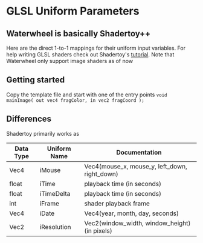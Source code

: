 # GLSL Uniform Parameters

## Waterwheel is basically Shadertoy++
Here are the direct 1-to-1 mappings for their uniform input variables. For help writing GLSL shaders check out Shadertoy's [tutorial](https://www.shadertoy.com/howto). Note that Waterwheel only support image shaders as of now

## Getting started
Copy the template file and start with one of the entry points
```void mainImage( out vec4 fragColor, in vec2 fragCoord );```

## Differences
Shadertoy primarily works as 


| **Data Type**   | **Uniform Name** | **Documentation**
| ----------- | ----------- | ------------|
| Vec4        | iMouse      | Vec4(mouse_x, mouse_y, left_down, right_down)
| float       | iTime       | playback time (in seconds)
| float       | iTimeDelta  | playback time (in seconds)
| int         | iFrame      | shader playback frame
| Vec4        | iDate       | Vec4(year, month, day, seconds) 
| Vec2        | iResolution | Vec2(window_width, window_height) (in pixels)

